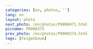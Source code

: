 ```yaml
---
categories: [en, photos, '']
lang: en
layout: photo
next_photo: /en/photos/P0000471.html
picname: P0000375
prev_photo: /en/photos/P0000374.html
tags: [Feigenbaum]
---
```

